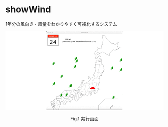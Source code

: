 # showWind
1年分の風向き・風量をわかりやすく可視化するシステム

<div align = "CENTER">
<img src="https://github.com/nshhhin/Images/blob/master/showWind_gif.gif" width = "800px" height = "auto" >
<p> Fig.1 実行画面
</div>
